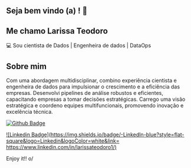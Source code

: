 ## Seja bem vindo (a) ! 👋

## Me chamo Larissa Teodoro

:computer: Sou cientista de Dados | Engenheira de dados | DataOps

## Sobre mim
Com uma abordagem multidisciplinar, combino experiência cientista e engenheira de dados para impulsionar o crescimento e a eficiência das empresas. 
Desenvolvi pipelines de análise robustos e eficientes, capacitando empresas a tomar decisões estratégicas. Carrego uma visão estratégica e coordeno equipes multifuncionais, promovendo inovação e excelência técnica. 

[![Github Badge](https://img.shields.io/badge/-Github-000?style=flat-square&logo=Github&logoColor=white&link=https://github.com/lariguim)](LINK_GIT)

[![Linkedin Badge](https://img.shields.io/badge/-LinkedIn-blue?style=flat-square&logo=Linkedin&logoColor=white&link= https://www.linkedin.com/in/larissateodoro1/)]( LINK_LINKEDIN)

 Enjoy it!! o/


